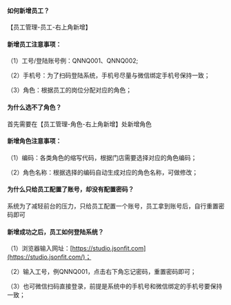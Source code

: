 #### 如何新增员工？

【员工管理-员工-右上角新增】

#### 新增员工注意事项：

   （1）工号/登陆账号例：QNNQ001、QNNQ002;

   （2）手机号：为了扫码登陆系统，手机号尽量与微信绑定手机号保持一致；

   （3）角色：根据员工的岗位分配对应的角色；

#### 为什么选不了角色？

首先需要在【员工管理-角色-右上角新增】处新增角色

#### 新增角色注意事项：

   （1）编码：各类角色的缩写代码，根据门店需要选择对应的角色编码；

   （2）角色名称：根据选择的编码自动生成对应的角色名称，可做修改；

#### 为什么只给员工配置了账号，却没有配置密码？

系统为了减轻前台的压力，只给员工配置一个账号，员工拿到账号后，自行重置密码即可

#### 新增成功之后，员工如何登陆系统？

   （1）浏览器输入网址：[https://studio.jsonfit.com](https://studio.jsonfit.com/)；

   （2）输入工号，例QNNQ001，点击右下角忘记密码，重置密码即可；

   （3）也可微信扫码直接登录，前提是系统中的手机号和微信绑定的手机号要保持一致；